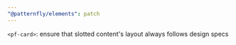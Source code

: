 ```yaml
---
"@patternfly/elements": patch
---
```

`<pf-card>`: ensure that slotted content's layout always follows design specs
